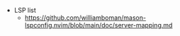- LSP list
    - https://github.com/williamboman/mason-lspconfig.nvim/blob/main/doc/server-mapping.md



